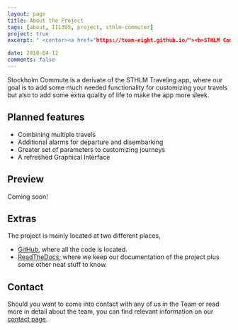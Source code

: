 ```yaml
---
layout: page
title: About the Project
tags: [about, II1305, project, sthlm-commuter]
project: true
excerpt: " <center><a href="https://team-eight.github.io/"><b>STHLM Commute</b></a> is a derivate of STHLM Traveling, with some extra quality of life.</center> "

date: 2018-04-12
comments: false
---
```




Stockholm Commute is a derivate of the STHLM Traveling app, where our goal is to add some much needed functionality for customizing your travels
but also to add some extra quality of life to make the app more sleek.

## Planned features
* Combining multiple travels
* Additional alarms for departure and disembarking
* Greater set of parameters to customizing journeys
* A refreshed Graphical Interface

## Preview

Coming soon!

<!--
{% capture images %}
    https://cloud.githubusercontent.com/assets/754514/14509720/61c61058-01d6-11e6-93ab-0918515ecd56.png
    https://cloud.githubusercontent.com/assets/754514/14509716/61ac6c8e-01d6-11e6-879f-8308883de790.png
{% endcapture %}
{% include gallery images=images caption="Screenshots of Moon Theme" cols=2 %}

See a [live version of Moon](http://taylantatli.github.io/Moon) hosted on GitHub.
-->

## Extras

The project is mainly located at two different places,
- [GitHub](https://github.com/Team-Eight), where all the code is located.
- [ReadTheDocs](http://sthlm-commuter.readthedocs.io), where we keep our documentation of the project plus some other neat stuff to know.


## Contact

Should you want to come into contact with any of us in the Team or read more in detail about the team, you can find relevant information on our [contact page](http://sthlm-commuter.readthedocs.io/about.html).
